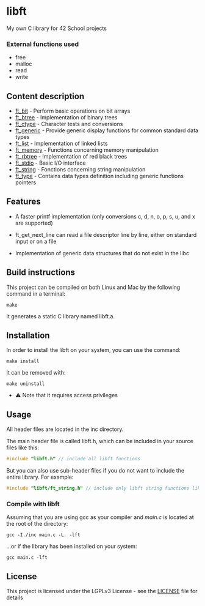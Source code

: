 # libft

My own C library for 42 School projects

### External functions used

- free
- malloc
- read
- write

## Content description

- [ft_bit](inc/libft/ft_bit.h "libft/ft_bit.h") - Perform basic operations on bit arrays
- [ft_btree](inc/libft/ft_btree.h "libft/ft_btree.h") - Implementation of binary trees
- [ft_ctype](inc/libft/ft_ctype.h "libft/ft_ctype.h") - Character tests and conversions
- [ft_generic](inc/libft/ft_generic.h "libft/ft_generic.h") - Provide generic display functions for common standard data types
- [ft_list](inc/libft/ft_list.h "libft/ft_list.h") - Implementation of linked lists
- [ft_memory](inc/libft/ft_memory.h "libft/ft_memory.h") - Functions concerning memory manipulation
- [ft_rbtree](inc/libft/ft_rbtree.h "libft/ft_rbtree.h") - Implementation of red black trees
- [ft_stdio](inc/libft/ft_stdio.h "libft/ft_stdio.h") - Basic I/O interface
- [ft_string](inc/libft/ft_string.h "libft/ft_string.h") - Fonctions concerning string manipulation
- [ft_type](inc/libft/ft_type.h "libft/ft_type.h") - Contains data types definition including generic functions pointers

## Features

- A faster printf implementation (only conversions c, d, n, o, p, s, u, and x are supported)

- ft_get_next_line can read a file descriptor line by line, either on standard input or on a file

- Implementation of generic data structures that do not exist in the libc

## Build instructions

This project can be compiled on both Linux and Mac by the following command in a terminal:
```shell
make
```

It generates a static C library named libft.a.

## Installation

In order to install the libft on your system, you can use the command:
```shell
make install
```

It can be removed with:
```shell
make uninstall
```

- ⚠️ Note that it requires access privileges

## Usage

All header files are located in the inc directory.

The main header file is called libft.h, which can be included in your source files like this:
```c
#include "libft.h" // include all libft functions
```
But you can also use sub-header files if you do not want to include the entire library.
For example:
```c
#include "libft/ft_string.h" // include only libft string functions like ft_strlen
```

### Compile with libft

Assuming that you are using gcc as your compiler and *main.c* is located at the root of the directory:

```shell
gcc -I./inc main.c -L. -lft
```
...or if the library has been installed on your system:
```shell
gcc main.c -lft
```


## License

This project is licensed under the LGPLv3 License - see the [LICENSE](LICENSE) file for details
